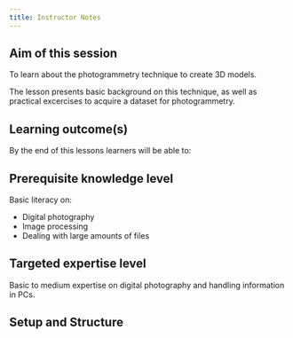 ```yaml
---
title: Instructor Notes
---
```


## Aim of this session

To learn about the photogrammetry technique to create 3D models.

The lesson presents basic background on this technique,
as well as practical excercises to acquire a
dataset for photogrammetry.

## Learning outcome(s)

By the end of this lessons learners will be able to:



## Prerequisite knowledge level

Basic literacy on:

- Digital photography
- Image processing
- Dealing with large amounts of files 


## Targeted expertise level

Basic to medium expertise on digital photography and handling information in PCs.


## Setup and Structure
